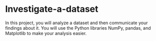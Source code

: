 # Investigate-a-dataset
In this project, you will analyze a dataset and then communicate your findings about it. You will use the Python libraries NumPy, pandas, and Matplotlib to make your analysis easier. 
